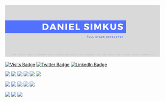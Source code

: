 [![Daniel Simkus' GitHub Banner](./assets/banner.png)](https://twitter.com/DanielSimkus)

[![Visits Badge](https://badges.pufler.dev/visits/danielsimkus/danielsimkus)](https:braydoncoyer.dev)
[![Twitter Badge](https://img.shields.io/badge/Twitter-Profile-informational?style=flat&logo=twitter&logoColor=white&color=1CA2F1)](https://twitter.com/DanielSimkus)
[![LinkedIn Badge](https://img.shields.io/badge/LinkedIn-Profile-informational?style=flat&logo=linkedin&logoColor=white&color=0D76A8)](https://www.linkedin.com/in/danny-simkus-458970a3/)

![](https://img.shields.io/badge/Code-Php-informational?style=flat&logo=PHP&logoColor=white&color=5171ff)
![](https://img.shields.io/badge/Code-Laravel-informational?style=flat&logo=laravel&logoColor=white&color=5171ff)
![](https://img.shields.io/badge/Code-Javascript-informational?style=flat&logo=javascript&logoColor=white&color=5171ff)
![](https://img.shields.io/badge/Code-VueJS-informational?style=flat&logo=vuejs&logoColor=white&color=5171ff)
![](https://img.shields.io/badge/Code-IntertiaJs-informational?style=flat&logo=inertiajs&logoColor=white&color=5171ff)
![](https://img.shields.io/badge/Code-React-informational?style=flat&logo=react&logoColor=white&color=5171ff)

![](https://img.shields.io/badge/Server-Ubuntu-informational?style=flat&logo=ubuntu&logoColor=white&color=5171ff)
![](https://img.shields.io/badge/Server-Ansible-informational?style=flat&logo=ansible&logoColor=white&color=5171ff)
![](https://img.shields.io/badge/Server-NGiNX-informational?style=flat&logo=nginx&logoColor=white&color=5171ff)
![](https://img.shields.io/badge/Server-apache-informational?style=flat&logo=apache&logoColor=white&color=5171ff)
![](https://img.shields.io/badge/Server-Docker-informational?style=flat&logo=docker&logoColor=white&color=5171ff)

![](https://img.shields.io/badge/Style-CSS-informational?style=flat&logo=css3&logoColor=white&color=5171ff)
![](https://img.shields.io/badge/Style-Tailwind-informational?style=flat&logo=Tailwind-CSS&logoColor=white&color=5171ff)
![](https://img.shields.io/badge/Style-Sass-informational?style=flat&logo=Sass&logoColor=white&color=5171ff)
